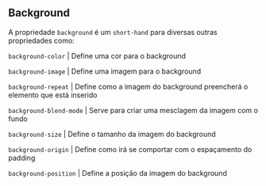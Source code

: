 ## Background

A propriedade ``background`` é um ``short-hand`` para diversas outras propriedades como:

``background-color`` | Define uma cor para o background

``background-image`` | Define uma imagem para o background

``background-repeat`` | Define como a imagem do background preencherá o elemento que está inserido

``background-blend-mode`` | Serve para criar uma mesclagem da imagem com o fundo

``background-size`` | Define o tamanho da imagem do background

``background-origin`` | Define como irá se comportar com o espaçamento do padding

``background-position`` | Define a posição da imagem do background